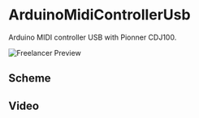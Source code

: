 # ArduinoMidiControllerUsb
Arduino MIDI controller USB with Pionner CDJ100.

![Freelancer Preview](https://github.com/Lukaszm328/ArduinoMidiControllerUsb/blob/master/CDJ100Arduino.png?raw=true)

## Scheme

## Video
